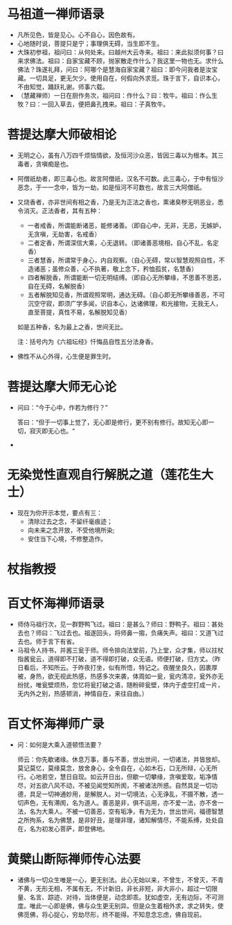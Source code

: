 # 马祖道一禅师语录
* 凡所见色，皆是见心。心不自心，因色故有。
* 心地随时说，菩提只是宁；事理俱无碍，当生即不生。
* 大珠初参祖，祖问曰：从何处来。曰越州大云寺来。祖曰：来此拟须何事？曰来求佛法。祖曰：自家宝藏不顾，抛家散走作什么？我这里一物也无。求什么佛法？珠遂礼拜，问曰：阿哪个是慧海自家宝藏？祖曰：即今问我者是汝宝藏。一切具足，更无欠少。使用自在，何假向外求觅。珠于言下，自识本心，不由知觉，踊跃礼谢。师事六载。
* （慧藏禅师）一日在厨作务次，祖问曰：作什么？曰：牧牛。祖曰：作么生牧？曰：一回入草去，便把鼻孔拽来。祖曰：子真牧牛。

# 菩提达摩大师破相论
* 无明之心，虽有八万四千烦恼情欲，及恒河沙众恶，皆因三毒以为根本。其三毒者，贪嗔痴是也。
* 阿僧祇劫者，即三毒心也。故言阿僧祇，汉名不可数。此三毒心，于中有恒沙恶念，于一一念中，皆为一劫，如是恒河不可数也，故言三大阿僧祇。
* 又烧香者，亦非世间有相之香，乃是无为正法之香也，熏诸臭秽无明恶业，悉令消灭。正法香者，其有五种：
    * 一者戒香，所谓能断诸恶，能修诸善。（即自心中，无非，无恶，无嫉妒，无贪嗔，无劫害，名戒香）
    * 二者定香，所谓深信大乘，心无退转。（即诸善恶境相，自心不乱，名定香）
    * 三者慧香，所谓常于身心，内自观察。（自心无碍，常以智慧观照自性，不造诸恶；虽修众善，心不执著，敬上念下，矜恤孤贫，名慧香）
    * 四者解脱香，所谓能断一切无明结缚。（即自心无所攀缘，不思善不思恶，自在无碍，名解脱香）
    * 五者解脱知见香，所谓观照常明，通达无碍。（自心即无所攀缘善恶，不可沉空守寂，即须广学多闻，识自本心，达诸佛理，和光接物，无我无人，直至菩提，真性不易，名解脱知见香）

    如是五种香，名为最上之香，世间无比。
    
    注：括号内为《六祖坛经》忏悔品自性五分法身香。
* 佛性不从心外得，心生便是罪生时。

# 菩提达摩大师无心论
* 问曰：“今于心中，作若为修行？”

    答曰：“但于一切事上觉了，无心即是修行，更不别有修行。故知无心即一切，寂灭即无心也。“
* 
# 无染觉性直观自行解脱之道（莲花生大士）
* 现在为你开示本觉，要点有三：
    * 清除过去之念，不留纤毫痕迹；
    * 向未来之念开放，不受他境所染;
    * 安住当下心境，不修整造作。

# 杖指教授

# 百丈怀海禅师语录
* 师侍马祖行次，见一群野鸭飞过。祖曰：是甚么？师曰：野鸭子。祖曰：甚处去也？师曰：飞过去也。祖遂回头，将师鼻一搊，负痛失声。祖曰：又道飞过去也。师于言下有省。
* 马祖令人持书，并酱三瓮于师。师令排向法堂前，乃上堂，众才集，师以拄杖指酱瓮云，道得即不打破，道不得即打破，众无语。师便打破，归方丈。（昨日看后，不知所云。于昨夜打坐，似有所悟，特记之。夜醒坐良久，因裹厚被，身热，欲无视此热感，热感多次来袭，体周如一瓮，瓮内清凉，瓮外亦无纷扰，唯瓮壁烦热，忽忆将瓮打破之语，随粉碎瓮壁，体内于虚空打成一片，无内外之别，热感顿消，神情自在，来往自由。）

# 百丈怀海禅师广录
* 问：如何是大乘入道顿悟法要？

    师云：你先歇诸缘。休息万事，善与不善，世出世间，一切诸法，并皆放却。莫记莫忆，莫缘莫念，放舍身心，全令自在，心如木石，口无所辩，心无所行。心地若空，慧日自现。如云开日出，但歇一切攀缘，贪嗔爱取，垢净情尽，对五欲八风不动，不被见闻觉知所阂，不被诸法所惑。自然具足一切功德，具足一切神通妙用，是解脱人。对一切境法，心无诤乱，不摄不散，透一切声色，无有滞阂，名为道人。善恶是非，俱不运用，亦不爱一法，亦不舍一法，名为大乘人。不被一切善恶，空有垢净，有为无为，世出世间，福德智慧之所拘系，名为佛慧，是非好丑，是理非理，诸知解情尽，不能系缚，处处自在，名为初发心菩萨，即登佛地。

# 黄檗山断际禅师传心法要
* 诸佛与一切众生唯是一心，更无别法。此心无始以来，不曾生，不曾灭，不青不黄，无形无相，不属有无，不计新旧，非长非短，非大非小，超过一切限量、名言、踪迹、对待，当体便是，动念即乖。犹如虚空，无有边际，不可测度。唯此一心即是佛，佛与众生更无别异。但是众生着相外求，求之转失，使佛觅佛，将心捉心，穷劫尽形，终不能得。不知息念忘虑，佛自现前。
